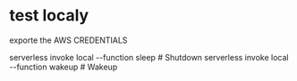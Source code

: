 # test localy
exporte the AWS CREDENTIALS

serverless invoke local --function sleep # Shutdown 
serverless invoke local --function wakeup # Wakeup